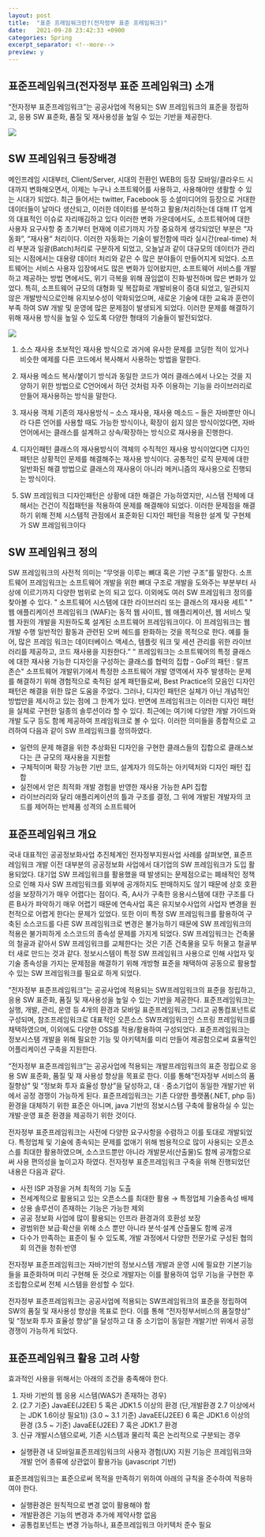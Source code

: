 ```yaml
---
layout: post
title:  "표준 프레임워크란?(전자정부 표준 프레임워크)"
date:   2021-09-28 23:42:33 +0900
categories: Spring
excerpt_separator: <!--more-->
preview: y
---
```


## 표준프레임워크(전자정부 표준 프레임워크) 소개

“전자정부 표준프레임워크”는 공공사업에 적용되는 SW 프레임워크의 표준을 정립하고,
응용 SW 표준화, 품질 및 재사용성을 높일 수 있는 기반을 제공한다.
<!--more-->

![](https://www.egovframe.go.kr/statics/home/images/img_P0005_character.png)

## SW 프레임워크 등장배경

메인프레임 시대부터, Client/Server, 시대의 전환인 WEB의 등장 모바일/클라우드
시대까지 변화해오면서, 이제는 누구나 소프트웨어를 사용하고, 사용해야만 생활할 수 있는
시대가 되었다. 최근 들어서는 twitter, Facebook 등 소셜미디어의 등장으로 거대한
데이터들이 날마다 생산되고, 이러한 데이터를 분석하고 활용/처리하는데 대해 IT 업계의
대표적인 이슈로 자리매김하고 있다
이러한 변화 가운데에서도, 소프트웨어에 대한 사용자 요구사항 중 초기부터 현재에
이르기까지 가장 중요하게 생각되었던 부분은 “자동화”, “재사용” 처리이다. 이러한
자동화는 기술이 발전함에 따라 실시간(real-time) 처리 부분과 일괄(Batch)처리로
구분하게 되었고, 오늘날과 같이 대규모의 데이터가 관리되는 시점에서는 대용량 데이터
처리와 같은 수 많은 분야들이 만들어지게 되었다. 소프트웨어는 서비스 사용자 입장에서도
많은 변화가 있어왔지만, 소프트웨어 서비스를 개발하고 제공하는 방법 면에서도, 위기
극복을 위해 끊임없이 진화·발전하며 많은 변화가 있었다. 특히, 소프트웨어 규모의 대형화
및 복잡화로 개발비용이 증대 되었고, 일관되지 않은 개발방식으로인해 유지보수성이
악화되었으며, 새로운 기술에 대한 교육과 훈련이 부족 하여 SW 개발 및 운영에 많은
문제점이 발생되게 되었다. 이러한 문제를 해결하기 위해 재사용 방식을 높일 수 있도록
다양한 형태의 기술들이 발전되었다.

![](https://www.egovframe.go.kr/statics/home/images/img_P0005_effect.png)

1. 소스 재사용
초보적인 재사용 방식으로 과거에 유사한 문제를 코딩한 적이 있거나 비슷한 예제를 다른
코드에서 복사해서 사용하는 방법을 말한다.

1. 재사용 메소드
복사/붙이기 방식과 동일한 코드가 여러 클래스에서 나오는 것을 지양하기 위한 방법으로
C언어에서 하던 것처럼 자주 이용하는 기능을 라이브러리로 만들어 재사용하는 방식을
말한다.

1. 재사용 객체
기존의 재사용방식 – 소스 재사용, 재사용 메소드 – 들은 자바뿐만 아니라 다른 언어를
사용할 때도 가능한 방식이나, 확장이 쉽지 않은 방식이었다면, 자바 언어에서는 클래스를
설계하고 상속/확장하는 방식으로 재사용을 진행한다.

1. 디자인패턴
클래스의 재사용방식이 객체의 수직적인 재사용 방식이었다면 디자인 패턴은 상황적인
문제를 해결해주는 재사용 방식이다. 공통적인 로직 문제에 대한 일반화된 해결 방법으로
클래스의 재사용이 아니라 메커니즘의 재사용으로 진행되는 방식이다.

1. SW 프레임워크
디자인패턴은 상황에 대한 해결은 가능하였지만, 시스템 전체에 대해서는 건건이 직접패턴을 적용하여 문제를 해결해야 되었다. 이러한 문제점을 해결하기 위해 전체 시스템적 관점에서 표준화된 디자인 패턴을 적용한 설계 및 구현체가 SW 프레임워크이다

## SW 프레임워크 정의
SW 프레임워크의 사전적 의미는 “무엇을 이루는 뼈대 혹은 기반 구조”를 말한다.
소프트웨어 프레임워크는 소프트웨어 개발을 위한 뼈대 구조로 개발을 도와주는 부분부터
사상에 이르기까지 다양한 범위로 논의 되고 있다. 이외에도 여러 SW 프레임워크 정의를
찾아볼 수 있다.
" 소프트웨어 시스템에 대한 라이브러리 또는 클래스의 재사용 세트"
" 웹 애플리케이션 프레임워크 (WAF)는 동적 웹 사이트, 웹 애플리케이션, 웹 서비스 및
웹 자원의 개발을 지원하도록 설계된 소프트웨어 프레임워크이다. 이 프레임워크는 웹 개발
수행 일반적인 활동과 관련된 오버 헤드를 완화하는 것을 목적으로 한다. 예를 들어, 많은
프레임 워크는 데이터베이스 액세스, 템플릿 워크 및 세션 관리를 위한 라이브러리를
제공하고, 코드 재사용을 지원한다.”
“ 프레임워크는 소프트웨어의 특정 클래스에 대한 재사용 가능한 디자인을 구성하는
클래스를 협력의 집합 - GoF의 패턴 : 랄프 존슨"
소프트웨어 개발위기에서 특정한 소프트웨어 개발 영역에서 자주 발생하는 문제를 해결하기
위해 경험적으로 축적된 설계 패턴들로써, Best Practice의 모음인 디자인패턴은 해결을
위한 많은 도움을 주었다. 그러나, 디자인 패턴은 실체가 아닌 개념적인 방법만을 제시하고
있는 점에 그 한계가 있다. 반면에 프레임워크는 이러한 디자인 패턴을 실체로 구현한
일종의 솔루션이라 할 수 있다. 최근에는 여기에 다양한 개발 가이드와 개발 도구 등도
함께 제공하여 프레임워크로 볼 수 있다.
이러한 의미들을 종합적으로 고려하여 다음과 같이 SW 프레임워크를 정의하였다.

- 일련의 문제 해결을 위한 추상화된 디자인을 구현한 클래스들의 집합으로 클래스보다는 큰 규모의 재사용을 지원함
- 구체적이며 확장 가능한 기반 코드, 설계자가 의도하는 아키텍처와 디자인 패턴 집합
- 실전에서 얻은 최적화 개발 경험을 반영한 재사용 가능한 API 집합
- 라이브러리와 달리 애플리케이션의 틀과 구조를 결정, 그 위에 개발된 개발자의 코드를 제어하는 반제품 성격의 소프트웨어

## 표준프레임워크 개요

국내 대표적인 공공정보화사업 추진체계인 전자정부지원사업 사례를 살펴보면,
표준프레임워크 개발 이전 대부분의 공공정보화 사업에서 대기업의 SW 프레임워크가 도입
활용되었다. 대기업 SW 프레임워크를 활용했을 때 발생되는 문제점으로는 폐쇄적인
정책으로 인해 자사 SW 프레임워크를 외부에 공개하지도 판매하지도 않기 때문에 상호
호환성을 보장하기가 매우 어렵다는 점이다. 즉, A사가 구축한 응용시스템에 대한 구조를
다른 B사가 파악하기 매우 어렵기 때문에 연속사업 혹은 유지보수사업의 사업자 변경을
원천적으로 어렵게 한다는 문제가 있었다. 또한 이미 특정 SW 프레임워크를 활용하여
구축된 소스코드를 다른 SW 프레임워크로 변경은 불가능하기 때문에 SW 프레임워크의
적용은 불가피하게 소스코드의 종속성 문제를 가지게 되었다. SW 프레임워크는 건축물의
철골과 같아서 SW 프레임워크를 교체한다는 것은 기존 건축물을 모두 허물고 철골부터
새로 만드는 것과 같다. 정보시스템이 특정 SW 프레임워크 사용으로 인해 사업자 및 기술
종속성을 가지는 문제점을 해결하기 위해 개방형 표준을 채택하여 공동으로 활용할 수 있는
SW 프레임워크를 필요로 하게 되었다.

“전자정부 표준프레임워크”는 공공사업에 적용되는 SW프레임워크의 표준을 정립하고, 응용
SW 표준화, 품질 및 재사용성을 높일 수 있는 기반을 제공한다. 표준프레임워크는 실행,
개발, 관리, 운영 등 4개의 환경과 모바일 표준프레임워크, 그리고 공통컴포넌트로 구성되며,
참조프레임워크로 대표적인 오픈소스 SW프레임워크인 스프링 프레임워크를 채택하였으며,
이외에도 다양한 OSS를 적용/활용하여 구성되었다. 표준프레임워크는 정보시스템 개발을
위해 필요한 기능 및 아키텍처를 미리 만들어 제공함으로써 효율적인 어플리케이션 구축을
지원한다.

“전자정부 표준프레임워크”는 공공사업에 적용되는 개발프레임워크의 표준 정립으로 응용
SW 표준화, 품질 및 재 사용성 향상을 목표로 한다. 이를 통해“전자정부 서비스의
품질향상” 및 “정보화 투자 효율성 향상”을 달성하고, 대ㆍ중소기업이 동일한 개발기반
위에서 공정 경쟁이 가능하게 된다. 표준프레임워크는 기존 다양한 플랫폼(.NET, php 등)
환경을 대체하기 위한 표준은 아니며, java 기반의 정보시스템 구축에 활용하실 수 있는
개발·운영 표준 환경을 제공하기 위한 것이다.

전자정부 표준프레임워크는 사전에 다양한 요구사항을 수렴하고 이를 토대로 개발되었다.
특정업체 및 기술에 종속되는 문제를 없애기 위해 범용적으로 많이 사용되는 오픈소스를
최대한 활용하였으며, 소스코드뿐만 아니라 개발문서(산출물)도 함께 공개함으로써 사용
편의성을 높이고자 하였다. 전자정부 표준프레임워크 구축을 위해 진행되었던 내용은
다음과 같다.

- 사전 ISP 과정을 거쳐 최적의 기능 도출
- 전세계적으로 활용되고 있는 오픈소스를 최대한 활용 → 특정업체 기술종속성 배제
- 상용 솔루션이 존재하는 기능은 가능한 제외
- 공공 정보화 사업에 많이 활용되는 인프라 환경과의 호환성 보장
- 광범위한 보급·확산을 위해 소스 뿐만 아니라 분석·설계 산출물도 함께 공개
- 다수가 만족하는 표준이 될 수 있도록, 개발 과정에서 다양한 전문가로 구성된 협의회 의견을 청취·반영

전자정부 표준프레임워크는 자바기반의 정보시스템 개발과 운영 시에 필요한 기본기능들을
표준화하며 미리 구현해 둔 것으로 개발자는 이를 활용하여 업무 기능을 구현한 후
조립함으로써 전체 시스템을 완성할 수 있다. 

전자정부 표준프레임워크는 공공사업에 적용되는 SW프레임워크의 표준을 정립하여 SW의
품질 및 재사용성 향상을 목표로 한다. 이를 통해 “전자정부서비스의 품질향상” 및 “정보화
투자 효율성 향상”을 달성하고 대 중 소기업이 동일한 개발기반 위에서 공정경쟁이
가능하게 되었다.

## 표준프레임워크 활용 고려 사항
효과적인 사용을 위해서는 아래의 조건을 충족해야 한다.

1. 자바 기반의 웹 응용 시스템(WAS가 존재하는 경우)
1. (2.7 기준) JavaEE(J2EE) 5 혹은 JDK1.5 이상의 환경
(단,개발환경 2.7 이상에서는 JDK 1.6이상 필요1))
(3.0 ~ 3.1 기준) JavaEE(J2EE) 6 혹은 JDK1.6 이상의 환경
(3.5 ~ 기준) JavaEE(J2EE) 7 혹은 JDK1.7 환경
1. 신규 개발시스템으로써, 기존 시스템과 물리적 혹은 논리적으로 구분되는 경우
- 실행환경 내 모바일표준프레임워크의 사용자 경험(UX) 지원 기능은 프레임워크와 개발
언어 종류에 상관없이 활용가능 (javascript 기반)

표준프레임워크는 표준으로써 목적을 만족하기 위하여 아래의 규칙을 준수하여 적용하여야 한다.

- 실행환경은 원칙적으로 변경 없이 활용해야 함
- 개발환경은 기능의 변경과 추가에 제약사항 없음
- 공통컴포넌트는 변경 가능하나, 표준프레임워크 아키텍처 준수 필요